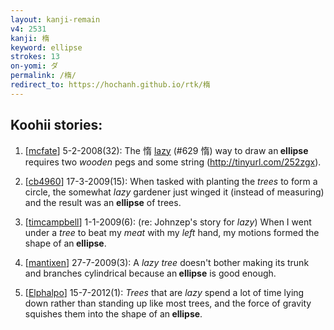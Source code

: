 ```yaml
---
layout: kanji-remain
v4: 2531
kanji: 楕
keyword: ellipse
strokes: 13
on-yomi: ダ
permalink: /楕/
redirect_to: https://hochanh.github.io/rtk/楕
---
```


## Koohii stories: 

1) [<a href="http://kanji.koohii.com/profile/mcfate">mcfate</a>] 5-2-2008(32): The 惰 <a href="../v4/629.html">lazy</a> (#629 惰) way to draw an<strong> ellipse</strong> requires two <em>wooden</em> pegs and some string (<a href="http://tinyurl.com/252zgx">http://tinyurl.com/252zgx</a>).

2) [<a href="http://kanji.koohii.com/profile/cb4960">cb4960</a>] 17-3-2009(15): When tasked with planting the <em>trees</em> to form a circle, the somewhat <em>lazy</em> gardener just winged it (instead of measuring) and the result was an <strong>ellipse</strong> of trees.

3) [<a href="http://kanji.koohii.com/profile/timcampbell">timcampbell</a>] 1-1-2009(6): (re: Johnzep&#039;s story for <em>lazy</em>) When I went under a <em>tree</em> to beat my <em>meat</em> with my <em>left</em> hand, my motions formed the shape of an<strong> ellipse</strong>.

4) [<a href="http://kanji.koohii.com/profile/mantixen">mantixen</a>] 27-7-2009(3): A <em>lazy</em> <em>tree</em> doesn&#039;t bother making its trunk and branches cylindrical because an<strong> ellipse</strong> is good enough.

5) [<a href="http://kanji.koohii.com/profile/Elphalpo">Elphalpo</a>] 15-7-2012(1): <em>Trees</em> that are <em>lazy</em> spend a lot of time lying down rather than standing up like most trees, and the force of gravity squishes them into the shape of an<strong> ellipse</strong>.

